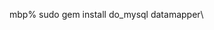 <!--
id: 21062145
link: http://tumblr.atmos.org/post/21062145/mbp-sudo-gem-install-do-mysql-datamapper
slug: mbp-sudo-gem-install-do-mysql-datamapper
date: Fri Dec 07 2007 11:12:21 GMT-0800 (PST)
publish: 2007-12-07
tags: 
title: null
-->


mbp% sudo gem install do\_mysql datamapper\


